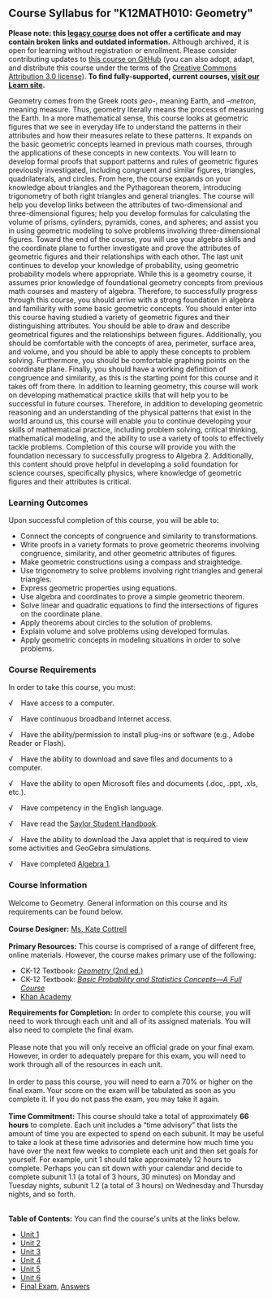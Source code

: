 Course Syllabus for "K12MATH010: Geometry"
------------------------------------------

**Please note: this [legacy course](https://sayloracademy.zendesk.com/hc/en-us/articles/206089967) does not offer a certificate and may contain 
broken links and outdated information.** Although archived, it is open 
for learning without registration or enrollment. Please consider contributing 
updates to [this course on GitHub](https://github.com/saylordotorg/course_k12math010) 
(you can also adopt, adapt, and distribute this course under the terms of 
the [Creative Commons Attribution 3.0 license](http://creativecommons.org/licenses/by/3.0/)). **To find fully-supported, current courses, [visit our 
Learn site](https://learn.saylor.org).**

Geometry comes from the Greek roots *geo*-, meaning Earth, and
–*metron*, meaning measure. Thus, geometry literally means the process
of measuring the Earth. In a more mathematical sense, this course looks
at geometric figures that we see in everyday life to understand the
patterns in their attributes and how their measures relate to these
patterns. It expands on the basic geometric concepts learned in previous
math courses, through the applications of these concepts in new
contexts. You will learn to develop formal proofs that support patterns
and rules of geometric figures previously investigated, including
congruent and similar figures, triangles, quadrilaterals, and circles.
From here, the course expands on your knowledge about triangles and the
Pythagorean theorem, introducing trigonometry of both right triangles
and general triangles. The course will help you develop links between
the attributes of two-dimensional and three-dimensional figures; help
you develop formulas for calculating the volume of prisms, cylinders,
pyramids, cones, and spheres; and assist you in using geometric modeling
to solve problems involving three-dimensional figures. Toward the end of
the course, you will use your algebra skills and the coordinate plane to
further investigate and prove the attributes of geometric figures and
their relationships with each other. The last unit continues to develop
your knowledge of probability, using geometric probability models where
appropriate. While this is a geometry course, it assumes prior knowledge
of foundational geometry concepts from previous math courses and mastery
of algebra. Therefore, to successfully progress through this course, you
should arrive with a strong foundation in algebra and familiarity with
some basic geometric concepts. You should enter into this course having
studied a variety of geometric figures and their distinguishing
attributes. You should be able to draw and describe geometrical figures
and the relationships between figures. Additionally, you should be
comfortable with the concepts of area, perimeter, surface area, and
volume, and you should be able to apply these concepts to problem
solving. Furthermore, you should be comfortable graphing points on the
coordinate plane. Finally, you should have a working definition of
congruence and similarity, as this is the starting point for this course
and it takes off from there. In addition to learning geometry, this
course will work on developing mathematical practice skills that will
help you to be successful in future courses. Therefore, in addition to
developing geometric reasoning and an understanding of the physical
patterns that exist in the world around us, this course will enable you
to continue developing your skills of mathematical practice, including
problem solving, critical thinking, mathematical modeling, and the
ability to use a variety of tools to effectively tackle problems.
Completion of this course will provide you with the foundation necessary
to successfully progress to Algebra 2. Additionally, this content should
prove helpful in developing a solid foundation for science courses,
specifically physics, where knowledge of geometric figures and their
attributes is critical.

### Learning Outcomes

Upon successful completion of this course, you will be able to:  

-   Connect the concepts of congruence and similarity to
    transformations.
-   Write proofs in a variety formats to prove geometric theorems
    involving congruence, similarity, and other geometric attributes of
    figures.
-   Make geometric constructions using a compass and straightedge.
-   Use trigonometry to solve problems involving right triangles and
    general triangles.
-   Express geometric properties using equations.
-   Use algebra and coordinates to prove a simple geometric theorem.
-   Solve linear and quadratic equations to find the intersections of
    figures on the coordinate plane.
-   Apply theorems about circles to the solution of problems.
-   Explain volume and solve problems using developed formulas.
-   Apply geometric concepts in modeling situations in order to solve
    problems.

### Course Requirements

In order to take this course, you must:  
  
 √    Have access to a computer.  
  
 √    Have continuous broadband Internet access.  
  
 √    Have the ability/permission to install plug-ins or software (e.g.,
Adobe Reader or Flash).  
  
 √    Have the ability to download and save files and documents to a
computer.  
  
 √    Have the ability to open Microsoft files and documents (.doc,
.ppt, .xls, etc.).  
  
 √    Have competency in the English language.  
  
 √    Have read the [Saylor Student
Handbook](https://resources.saylor.org/wwwresources/archived/site/wp-content/uploads/2012/05/Saylor-StudentHandbook.pdf).  
  
 √    Have the ability to download the Java applet that is required to
view some activities and GeoGebra simulations.  
  
 √    Have completed [Algebra
1](http://www.saylor.org/courses/k12math-algi/).

### Course Information

Welcome to Geometry. General information on this course and its
requirements can be found below.  
    
 **Course Designer:** [Ms. Kate
Cottrell](http://www.saylor.org/faculty-a-g/#MsKateCottrell)  
    
 **Primary Resources:** This course is comprised of a range of different
free, online materials. However, the course makes primary use of the
following:  

-   CK-12 Textbook: [*Geometry* (2nd
    ed.)](http://www.ck12.org/book/Geometry---Second-Edition/)
-   CK-12 Textbook: *[Basic Probability and Statistics Concepts—A Full
    Course](http://www.ck12.org/book/CK-12-Basic-Probability-and-Statistics-Concepts---A-Full-Course/r11/)*
-   [Khan Academy](https://www.khanacademy.org)

**Requirements for Completion:** In order to complete this course, you
will need to work through each unit and all of its assigned materials.
You will also need to complete the final exam.  
    
 Please note that you will only receive an official grade on your final
exam. However, in order to adequately prepare for this exam, you will
need to work through all of the resources in each unit.  
    
 In order to pass this course, you will need to earn a 70% or higher on
the final exam. Your score on the exam will be tabulated as soon as you
complete it. If you do not pass the exam, you may take it again.  
    
 **Time Commitment:** This course should take a total of approximately
**66 hours** to complete. Each unit includes a “time advisory” that
lists the amount of time you are expected to spend on each subunit. It
may be useful to take a look at these time advisories and determine how
much time you have over the next few weeks to complete each unit and
then set goals for yourself. For example, unit 1 should take
approximately 12 hours to complete. Perhaps you can sit down with your
calendar and decide to complete subunit 1.1 (a total of 3 hours, 30
minutes) on Monday and Tuesday nights, subunit 1.2 (a total of 3 hours)
on Wednesday and Thursday nights, and so forth.  
    

**Table of Contents:** You can find the course's units at the links below.

- [Unit 1](https://legacy.saylor.org/k12math010/Unit01/)
- [Unit 2](https://legacy.saylor.org/k12math010/Unit02/)
- [Unit 3](https://legacy.saylor.org/k12math010/Unit03/)
- [Unit 4](https://legacy.saylor.org/k12math010/Unit04/)
- [Unit 5](https://legacy.saylor.org/k12math010/Unit05/)
- [Unit 6](https://legacy.saylor.org/k12math010/Unit06/)
- [Final Exam](http://saylordotorg.github.io/LegacyExams/K12/K12MATH010/K12MATH010-FinalExam.html), [Answers](http://saylordotorg.github.io/LegacyExams/K12/K12MATH010/K12MATH010-FinalExam-Answers.html)
